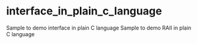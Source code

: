 # interface_in_plain_c_language

Sample to demo interface in plain C language
Sample to demo RAII in plain C language
